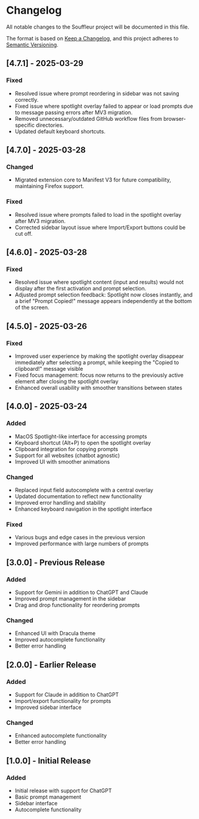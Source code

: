 # Changelog

All notable changes to the Souffleur project will be documented in this file.

The format is based on [Keep a Changelog](https://keepachangelog.com/en/1.0.0/),
and this project adheres to [Semantic Versioning](https://semver.org/spec/v2.0.0.html).

## [4.7.1] - 2025-03-29

### Fixed
- Resolved issue where prompt reordering in sidebar was not saving correctly.
- Fixed issue where spotlight overlay failed to appear or load prompts due to message passing errors after MV3 migration.
- Removed unnecessary/outdated GitHub workflow files from browser-specific directories.
- Updated default keyboard shortcuts.

## [4.7.0] - 2025-03-28

### Changed
- Migrated extension core to Manifest V3 for future compatibility, maintaining Firefox support.

### Fixed
- Resolved issue where prompts failed to load in the spotlight overlay after MV3 migration.
- Corrected sidebar layout issue where Import/Export buttons could be cut off.

## [4.6.0] - 2025-03-28

### Fixed
- Resolved issue where spotlight content (input and results) would not display after the first activation and prompt selection.
- Adjusted prompt selection feedback: Spotlight now closes instantly, and a brief "Prompt Copied!" message appears independently at the bottom of the screen.

## [4.5.0] - 2025-03-26

### Fixed
- Improved user experience by making the spotlight overlay disappear immediately after selecting a prompt, while keeping the "Copied to clipboard!" message visible
- Fixed focus management: focus now returns to the previously active element after closing the spotlight overlay
- Enhanced overall usability with smoother transitions between states

## [4.0.0] - 2025-03-24

### Added
- MacOS Spotlight-like interface for accessing prompts
- Keyboard shortcut (Alt+P) to open the spotlight overlay
- Clipboard integration for copying prompts
- Support for all websites (chatbot agnostic)
- Improved UI with smoother animations

### Changed
- Replaced input field autocomplete with a central overlay
- Updated documentation to reflect new functionality
- Improved error handling and stability
- Enhanced keyboard navigation in the spotlight interface

### Fixed
- Various bugs and edge cases in the previous version
- Improved performance with large numbers of prompts

## [3.0.0] - Previous Release

### Added
- Support for Gemini in addition to ChatGPT and Claude
- Improved prompt management in the sidebar
- Drag and drop functionality for reordering prompts

### Changed
- Enhanced UI with Dracula theme
- Improved autocomplete functionality
- Better error handling

## [2.0.0] - Earlier Release

### Added
- Support for Claude in addition to ChatGPT
- Import/export functionality for prompts
- Improved sidebar interface

### Changed
- Enhanced autocomplete functionality
- Better error handling

## [1.0.0] - Initial Release

### Added
- Initial release with support for ChatGPT
- Basic prompt management
- Sidebar interface
- Autocomplete functionality